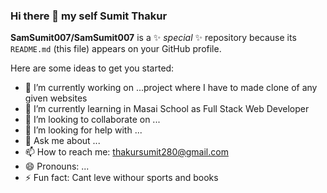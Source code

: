 ### Hi there 👋 my self Sumit Thakur


**SamSumit007/SamSumit007** is a ✨ _special_ ✨ repository because its `README.md` (this file) appears on your GitHub profile.

Here are some ideas to get you started:

- 🔭 I’m currently working on ...project where I have to made clone of any given websites
- 🌱 I’m currently learning in Masai School as Full Stack Web Developer
- 👯 I’m looking to collaborate on ...
- 🤔 I’m looking for help with ...
- 💬 Ask me about ...
- 📫 How to reach me: thakursumit280@gmail.com
- 😄 Pronouns: ...
- ⚡ Fun fact: Cant leve withour sports and books 
